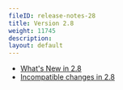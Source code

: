 ```yaml
---
fileID: release-notes-28
title: Version 2.8
weight: 11745
description: 
layout: default
---
```

- [What's New in 2.8](release-notes-new-features28)
- [Incompatible changes in 2.8](release-notes-upgrading-changes28)
